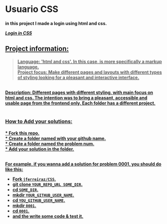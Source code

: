 # Usuario CSS
<h4>

in this project I made a login using html and css.

  <a href="https://github.com/jferreiraz/CSS/tree/main/Login">_Login in CSS_  

<h2>Project information:</h2>
<h4>

>Language: 'html and css'. In this case, is more specifically a markup language. <br>
>Project focus: Make different pages and layouts with different types of styling looking for a pleasant and interactive interface. <br>

<br>
Description: Different pages with different styling, with main focus on html and css. The intention was to bring a pleasant, accessible and usable page from the frontend only. Each folder has a different project.
<br><br>

### How to Add your solutions:
<h4>
  * Fork this repo. <br>
  * Create a folder named with your github name.<br>
  * Create a folder named the problem num.<br>
  * Add your solution in the folder.<br><br>

For example, if you wanna add a solution for problem 0001, you should do like this:

  * Fork `jferreiraz/CSS`.
  * git clone `YOUR_REPO_URL SOME_DIR`.
  * cd `SOME_DIR`.
  * mkdir `YOUR_GITHUB_USER_NAME`.
  * cd `YOU_GITHUB_USER_NAME`.
  * mkdir `0001`.
  * cd `0001`.
  * and the write some code & test it.

 </h4>

